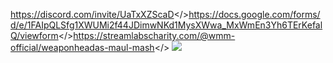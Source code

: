 <a id="    \\-- Join Event Discord! --//  ">https://discord.com/invite/UaTxXZScaD</><a id="\\-- Event Sign Up! --// ">https://docs.google.com/forms/d/e/1FAIpQLSfg1XWUMi2f44JDimwNKd1MysXWwa_MxWmEn3Yh6TErKefalQ/viewform</><a id="\\-- Donate to St. Jude's --//">https://streamlabscharity.com/@wmm-official/weaponheadas-maul-mash</>
![](https://i.imgur.com/3yiReVO.jpeg)

